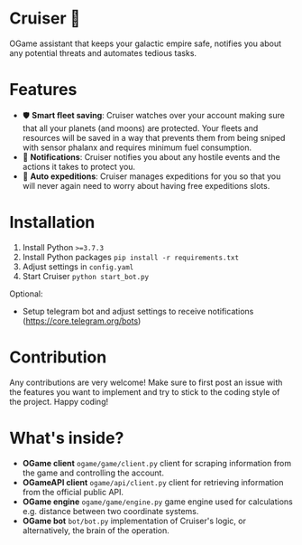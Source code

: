 # Cruiser 🚀
OGame assistant that keeps your galactic empire safe, notifies you about any potential threats and automates tedious tasks.

# Features
* 🛡️ **Smart fleet saving**: Cruiser watches over your account making sure that all your planets (and moons) are protected. Your fleets and resources will be saved in a way that prevents them from being sniped with sensor phalanx and requires minimum fuel consumption.
* 🔔 **Notifications**: Cruiser notifies you about any hostile events and the actions it takes to protect you.
* 🌌 **Auto expeditions**: Cruiser manages expeditions for you so that you will never again need to worry about having free expeditions slots.

# Installation
1. Install Python `>=3.7.3`
2. Install Python packages `pip install -r requirements.txt`
3. Adjust settings in `config.yaml`
4. Start Cruiser `python start_bot.py`

Optional:
* Setup telegram bot and adjust settings to receive notifications (https://core.telegram.org/bots)

# Contribution
Any contributions are very welcome! Make sure to first post an issue with the features you want to implement and try to stick to the coding style of the project. Happy coding!

# What's inside?
* **OGame client** `ogame/game/client.py` client for scraping information from the game and controlling the account.
* **OGameAPI client** `ogame/api/client.py` client for retrieving information from the official public API.
* **OGame engine** `ogame/game/engine.py` game engine used for calculations e.g. distance between two coordinate systems.
* **OGame bot** `bot/bot.py` implementation of Cruiser's logic, or alternatively, the brain of the operation.
